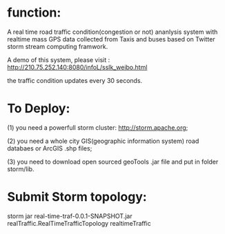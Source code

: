 function:
===============

A real time road traffic condition(congestion or not) ananlysis system with realtime mass GPS data collected from Taxis and buses based on Twitter storm stream computing framwork. 

A demo of this system, please visit : http://210.75.252.140:8080/infoL/sslk_weibo.html

the traffic condition updates every 30 seconds.


To Deploy:
====

(1) you need a powerfull storm cluster: http://storm.apache.org;

(2) you need a whole city GIS(geographic information system) road databaes or   ArcGIS .shp files;

(3) you need to download open sourced geoTools .jar file and put in  folder storm/lib.

Submit Storm topology:
====
storm jar real-time-traf-0.0.1-SNAPSHOT.jar  realTraffic.RealTimeTrafficTopology  realtimeTraffic

 
